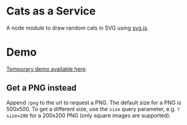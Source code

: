 # Cats as a Service

A node module to draw random cats in SVG using [svg.js](https://github.com/svgdotjs/svg.js).

# Demo
[Temporary demo available here](https://cats-as-a-service.herokuapp.com).

## Get a PNG instead
Append `/png` to the url to request a PNG.
The default size for a PNG is 500x500.
To get a different size, use the `size` query parameter, e.g. `?size=200` for a 200x200 PNG (only square images are supported).
